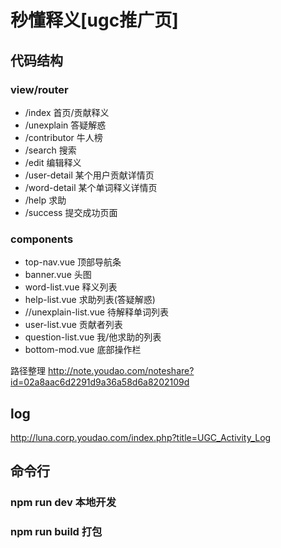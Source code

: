 # 秒懂释义[ugc推广页]

## 代码结构
### view/router
* /index 首页/贡献释义
* /unexplain 答疑解惑
* /contributor  牛人榜
* /search 搜索
* /edit 编辑释义
* /user-detail 某个用户贡献详情页
* /word-detail 某个单词释义详情页
* /help 求助
* /success 提交成功页面

### components
* top-nav.vue 顶部导航条
* banner.vue 头图
* word-list.vue 释义列表
* help-list.vue 求助列表(答疑解惑)
* //unexplain-list.vue 待解释单词列表
* user-list.vue 贡献者列表
* question-list.vue 我/他求助的列表
* bottom-mod.vue 底部操作栏

路径整理
http://note.youdao.com/noteshare?id=02a8aac6d2291d9a36a58d6a8202109d

## log
http://luna.corp.youdao.com/index.php?title=UGC_Activity_Log

## 命令行
### npm run dev 本地开发
### npm run build 打包